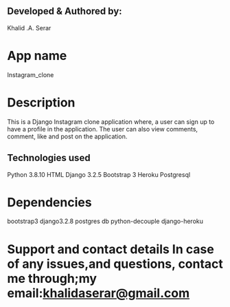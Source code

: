 ## Developed & Authored by:
Khalid .A. Serar


# App name
Instagram_clone


# Description
This is a Django Instagram clone application where, a user can sign up to have a profile in the application. The user can also view comments, comment, like and post on the application.

## Technologies used

Python 3.8.10
HTML
Django 3.2.5
Bootstrap 3
Heroku
Postgresql

# Dependencies
 bootstrap3 
 django3.2.8 
 postgres db 
 python-decouple
 django-heroku

# Support and contact details In case of any issues,and questions, contact me through;my email:khalidaserar@gmail.com
